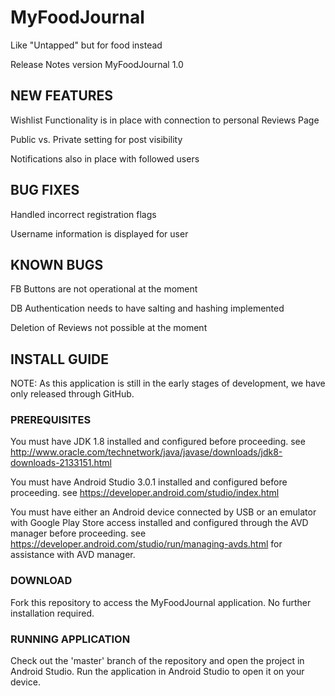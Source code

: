 # MyFoodJournal
Like "Untapped" but for food instead

Release Notes version MyFoodJournal 1.0

## NEW FEATURES ##
Wishlist Functionality is in place with connection to personal Reviews Page

Public vs. Private setting for post visibility 

Notifications also in place with followed users

## BUG FIXES ##
Handled incorrect registration flags

Username information is displayed for user

## KNOWN BUGS ##
FB Buttons are not operational at the moment

DB Authentication needs to have salting and hashing implemented

Deletion of Reviews not possible at the moment

## INSTALL GUIDE ##
NOTE: As this application is still in the early stages of development, we have only released through GitHub.

### PREREQUISITES ###
You must have JDK 1.8 installed and configured before proceeding. see http://www.oracle.com/technetwork/java/javase/downloads/jdk8-downloads-2133151.html

You must have Android Studio 3.0.1 installed and configured before proceeding. see https://developer.android.com/studio/index.html

You must have either an Android device connected by USB or an emulator with Google Play Store access installed and configured through the AVD manager before proceeding. see https://developer.android.com/studio/run/managing-avds.html for assistance with AVD manager.

### DOWNLOAD ###
Fork this repository to access the MyFoodJournal application. No further installation required.

### RUNNING APPLICATION ###
Check out the 'master' branch of the repository and open the project in Android Studio. Run the application in Android Studio to open it on your device.

